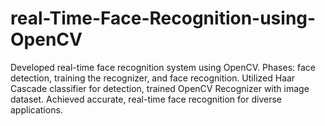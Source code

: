 # real-Time-Face-Recognition-using-OpenCV
Developed real-time face recognition system using OpenCV. Phases: face detection, training the recognizer, and face recognition. Utilized Haar Cascade classifier for detection, trained OpenCV Recognizer with image dataset. Achieved accurate, real-time face recognition for diverse applications.
